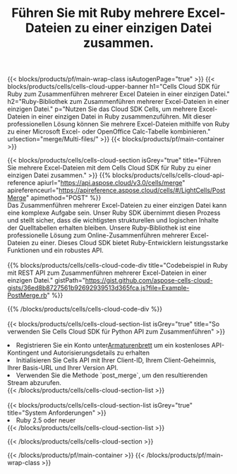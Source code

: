 ﻿---
title:  Führen Sie mit Ruby mehrere Excel-Dateien zu einer einzigen Datei zusammen.
description:  Cloud-APIs und SDKs zum Zusammenführen mehrerer Excel-Dateien mit Ruby.
---
{{< blocks/products/pf/main-wrap-class isAutogenPage="true" >}}
{{< blocks/products/cells/cells-cloud-upper-banner h1="Cells Cloud SDK für Ruby zum Zusammenführen mehrerer Excel Dateien in einer einzigen Datei." h2="Ruby-Bibliothek zum Zusammenführen mehrerer Excel-Dateien in einer einzigen Datei." p="Nutzen Sie das Cloud SDK Cells, um mehrere Excel-Dateien in einer einzigen Datei in Ruby zusammenzuführen. Mit dieser professionellen Lösung können Sie mehrere Excel-Dateien mithilfe von Ruby zu einer Microsoft Excel- oder OpenOffice Calc-Tabelle kombinieren." urlsection="merge/Multi-files/" >}}
{{< blocks/products/pf/main-container >}}

{{< blocks/products/cells/cells-cloud-section isGrey="true" title="Führen Sie mehrere Excel-Dateien mit dem Cells Cloud SDK für Ruby zu einer einzigen Datei zusammen." >}}
{{% blocks/products/cells/cells-cloud-api-reference apiurl="https://api.aspose.cloud/v3.0/cells/merge" apireferenceurl="https://apireference.aspose.cloud/cells/#/LightCells/PostMerge" apimethod="POST" %}}
<br/>
Das Zusammenführen mehrerer Excel-Dateien zu einer einzigen Datei kann eine komplexe Aufgabe sein. Unser Ruby SDK übernimmt diesen Prozess und stellt sicher, dass die wichtigsten strukturellen und logischen Inhalte der Quelltabellen erhalten bleiben. Unsere Ruby-Bibliothek ist eine professionelle Lösung zum Online-Zusammenführen mehrerer Excel-Dateien zu einer. Dieses Cloud SDK bietet Ruby-Entwicklern leistungsstarke Funktionen und ein robustes API.
<br/>
<br/>
{{% blocks/products/cells/cells-cloud-code-div title="Codebeispiel in Ruby mit REST API zum Zusammenführen mehrerer Excel-Dateien in einer einzigen Datei." gistPath="https://gist.github.com/aspose-cells-cloud-gists/36ed8b8727561b92692939513d365fca.js?file=Example-PostMerge.rb" %}}
  
{{% /blocks/products/cells/cells-cloud-code-div %}}
<br/>
<br/>
{{< blocks/products/cells/cells-cloud-section-list isGrey="true" title="So verwenden Sie Cells Cloud SDK für Python API zum Zusammenführen" >}}
<li> Registrieren Sie ein Konto unter<a href="https://dashboard.aspose.cloud/">Armaturenbrett</a> um ein kostenloses API-Kontingent und Autorisierungsdetails zu erhalten</li>
<li>Initialisieren Sie Cells API mit Ihrer Client-ID, Ihrem Client-Geheimnis, Ihrer Basis-URL und Ihrer Version API.</li>
<li>Verwenden Sie die Methode `post_merge`, um den resultierenden Stream abzurufen.</li>
{{< /blocks/products/cells/cells-cloud-section-list >}}
<br/>
<br/>
{{< blocks/products/cells/cells-cloud-section-list isGrey="true" title="System Anforderungen" >}}
<li>Ruby 2.5 oder neuer</li>
{{< /blocks/products/cells/cells-cloud-section-list >}}

{{< /blocks/products/cells/cells-cloud-section >}}

{{< /blocks/products/pf/main-container >}}
{{< /blocks/products/pf/main-wrap-class >}}
